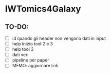 # IWTomics4Galaxy

## TO-DO:
- [ ] id quando gli header non vengono dati in input
- [ ] help inizio tool 2 e 3
- [ ] help tool 3
- [ ] dati veri
- [ ] pipeline per paper
- [ ] MEMO: aggiornare link

